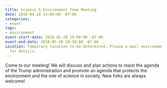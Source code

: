 ```yaml
---
title: Science & Environment Team Meeting
date: 2018-04-18 14:04:00 -07:00
categories:
- event
tags:
- environment
event-start-date: 2018-05-20 19:00:00 -07:00
event-end-date: 2018-05-20 20:30:00 -07:00
Location: Temporary location to-be-determined. Please e-mail environment+owner@indivisibleberkeley.org
  for details.
---
```


Come to our meeting! We will discuss and plan actions to resist the agenda of the Trump administration and promote an agenda that protects the environment and the role of science in society. New folks are always welcome!

